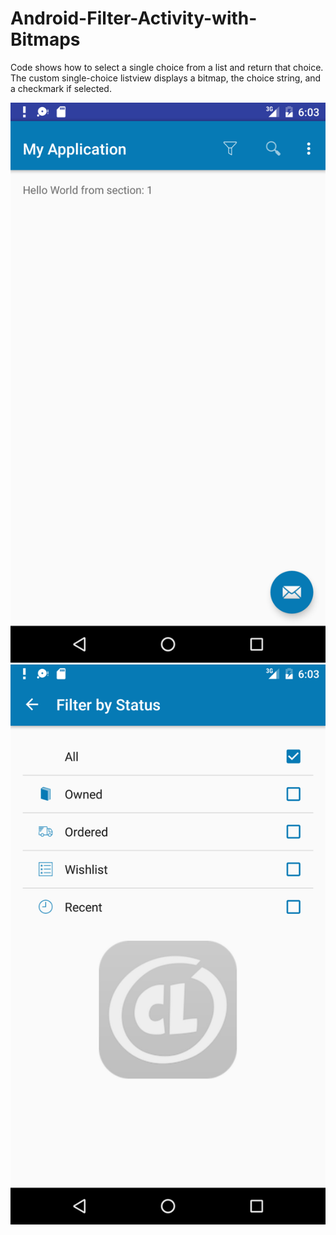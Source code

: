 # Android-Filter-Activity-with-Bitmaps

Code shows how to select a single choice from a list and return that choice.  The custom single-choice listview displays a bitmap, the choice string, and a checkmark if selected.

![screenshot 1](Screenshot_20160717-180311.png)
![screenshot 2](Screenshot_20160717-180332.png)
